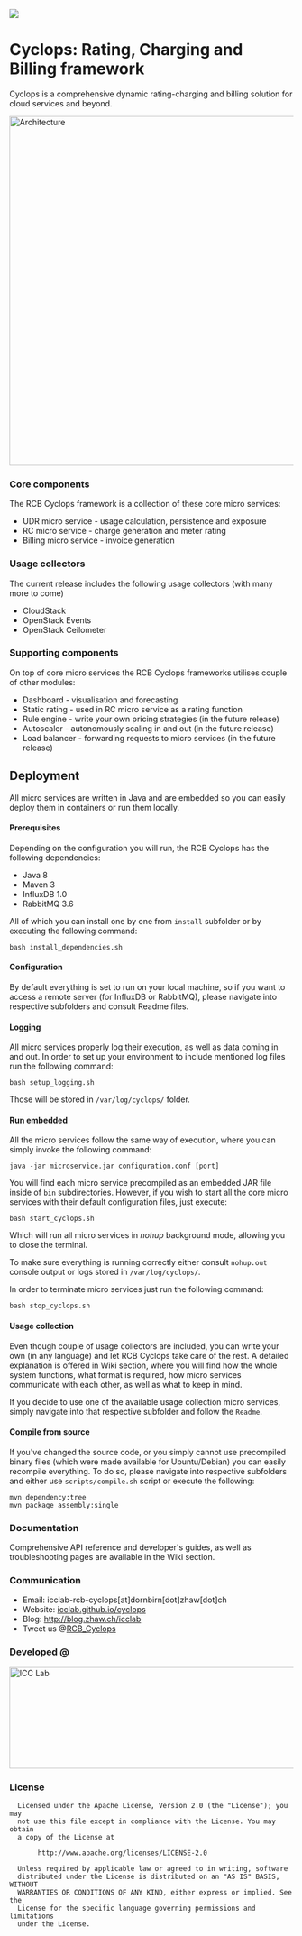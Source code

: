 <a href="http://icclab.github.io/cyclops" target="_blank"><img align="middle" src="http://icclab.github.io/cyclops/assets/images/logo_big.png"></img></a>

# Cyclops: Rating, Charging and Billing framework
Cyclops is a comprehensive dynamic rating-charging and billing solution for cloud services and beyond.

<a href="https://blog.zhaw.ch/icclab/files/2016/06/Architecture_without_logo.png" target="_blank"><img src="https://blog.zhaw.ch/icclab/files/2016/06/Architecture_without_logo.png" alt="Architecture" width="620"></img></a>

### Core components
The RCB Cyclops framework is a collection of these core micro services:

  - UDR micro service - usage calculation, persistence and exposure
  - RC micro service  - charge generation and meter rating
  - Billing micro service - invoice generation

### Usage collectors
The current release includes the following usage collectors (with many more to come)
  
  - CloudStack
  - OpenStack Events
  - OpenStack Ceilometer

### Supporting components
On top of core micro services the RCB Cyclops frameworks utilises couple of other modules:
  
  - Dashboard - visualisation and forecasting
  - Static rating - used in RC micro service as a rating function
  - Rule engine - write your own pricing strategies (in the future release)
  - Autoscaler - autonomously scaling in and out (in the future release)
  - Load balancer - forwarding requests to micro services (in the future release)

## Deployment
All micro services are written in Java and are embedded so you can easily deploy them in containers or run them locally.

#### Prerequisites
Depending on the configuration you will run, the RCB Cyclops has the following dependencies:

  - Java 8
  - Maven 3
  - InfluxDB 1.0
  - RabbitMQ 3.6
  
All of which you can install one by one from <code>install</code> subfolder or by executing the following command:

    bash install_dependencies.sh

#### Configuration
By default everything is set to run on your local machine, so if you want to access a remote server (for InfluxDB or RabbitMQ), please navigate into respective subfolders and consult Readme files.

#### Logging
All micro services properly log their execution, as well as data coming in and out. In order to set up your environment to include mentioned log files run the following command:

    bash setup_logging.sh

Those will be stored in <code>/var/log/cyclops/</code> folder.

#### Run embedded
All the micro services follow the same way of execution, where you can simply invoke the following command:

    java -jar microservice.jar configuration.conf [port]

You will find each micro service precompiled as an embedded JAR file inside of <code>bin</code> subdirectories. However, if you wish to start all the core micro services with their default configuration files, just execute:

    bash start_cyclops.sh
  
Which will run all micro services in *nohup* background mode, allowing you to close the terminal.

To make sure everything is running correctly either consult <code>nohup.out</code> console output or logs stored in <code>/var/log/cyclops/</code>.

In order to terminate micro services just run the following command:

    bash stop_cyclops.sh

#### Usage collection
Even though couple of usage collectors are included, you can write your own (in any language) and let RCB Cyclops take care of the rest. A detailed explanation is offered in Wiki section, where you will find how the whole system functions, what format is required, how micro services communicate with each other, as well as what to keep in mind.

If you decide to use one of the available usage collection micro services, simply navigate into that respective subfolder and follow the <code>Readme</code>.

#### Compile from source
If you've changed the source code, or you simply cannot use precompiled binary files (which were made available for Ubuntu/Debian) you can easily recompile everything. To do so, please navigate into respective subfolders and either use <code>scripts/compile.sh</code> script or execute the following:

    mvn dependency:tree
    mvn package assembly:single
  
### Documentation
Comprehensive API reference and developer's guides, as well as troubleshooting pages are available in the Wiki section.

### Communication
  * Email: icclab-rcb-cyclops[at]dornbirn[dot]zhaw[dot]ch
  * Website: <a href="http://icclab.github.io/cyclops" target="_blank">icclab.github.io/cyclops</a>
  * Blog: <a href="http://blog.zhaw.ch/icclab" target="_blank">http://blog.zhaw.ch/icclab</a>
  * Tweet us @<a href="https://twitter.com/rcb_cyclops" target="_blank">RCB_Cyclops</a>
   
### Developed @
<img src="https://blog.zhaw.ch/icclab/files/2016/03/cropped-service_engineering_logo_zhawblue_banner.jpg" alt="ICC Lab" height="180" width="620"></img>

### License
 
      Licensed under the Apache License, Version 2.0 (the "License"); you may
      not use this file except in compliance with the License. You may obtain
      a copy of the License at
 
           http://www.apache.org/licenses/LICENSE-2.0
 
      Unless required by applicable law or agreed to in writing, software
      distributed under the License is distributed on an "AS IS" BASIS, WITHOUT
      WARRANTIES OR CONDITIONS OF ANY KIND, either express or implied. See the
      License for the specific language governing permissions and limitations
      under the License.